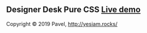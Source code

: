 ## Designer Desk Pure CSS [Live demo](https://codepen.io/yesiamrocks/full/LqNWpW)


Copyright © 2019 Pavel, http://yesiam.rocks/